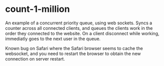 # count-1-million 
An example of a concurrent priority queue, using web sockets.
Syncs a counter across all connected clients, and queues the clients work in the order they connected
to the website. On a client disconnect while working, immediatly goes to the next user in the queue.

Known bug on Safari where the Safari browser seems to cache the websocket, and you need to restart
the browser to obtain the new connection on server restart.